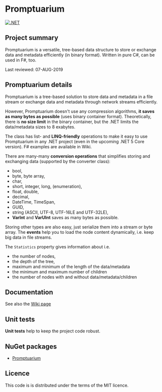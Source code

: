 # Promptuarium

[![.NET](https://github.com/fuszenecker/Promptuarium/actions/workflows/dotnet.yml/badge.svg)](https://github.com/fuszenecker/Promptuarium/actions/workflows/dotnet.yml)

## Project summary

Promptuarium is a versatile, tree-based data structure to store or exchange data and metadata efficiently (in binary format). Written in pure C#, can be used in F#, too.

Last reviewed: 07-AUG-2019

## Promptuarium details

Promptuarium is a tree-based solution to store data and metadata in a file stream or exchange data and metadata through network streams efficiently.

However, Promptuarium doesn't use any compression algorithms, **it saves as many bytes as possible** (uses binary container format). Theoretically, there is **no size limit** in the binary container, but the .NET limits the data/metadata sizes to 8 exabytes.

The class has list- and **LINQ-friendly** operations to make it easy to use Promptuarium in any .NET project (even in the upcoming .NET 5 Core version). F# examples are available in Wiki.

There are many-many **conversion operations** that simplifies storing and exchanging data (supported by the converter class):

* bool,
* byte, byte array,
* char,
* short, integer, long, (enumeration),
* float, double,
* decimal,
* DateTime, TimeSpan,
* GUID,
* string (ASCII, UTF-8, UTF-16LE and UTF-32LE),
* **VarInt** and **VarUInt** saves as many bytes as possible.

Storing other types are also easy, just serialize them into a stream or byte array. 
The **events** help you to load the node content dynamically, i.e. keep big data in file streams.

The ```Statistics``` property gives information about i.e.

* the number of nodes,
* the depth of the tree,
* maximum and minimum of the length of the data/metadata
* the minimum and maximum number of children
* the number of nodes with and without data/metadata/children

## Documentation

See also the [Wiki page](https://github.com/fuszenecker/Promptuarium/wiki/Examples)

## Unit tests

**Unit tests** help to keep the project code robust.

## NuGet packages

* [Promptuarium](https://www.nuget.org/packages/Promptuarium/)

## Licence

This code is is distributed under the terms of the MIT licence.
